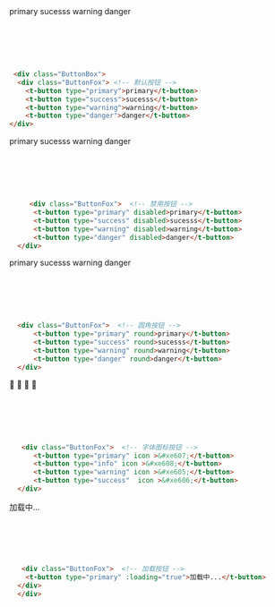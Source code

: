 
<script setup lang="ts">
import { ref } from 'vue'
</script>

  <div class="ButtonBox">
    <div class="ButtonFox"> <!-- 默认按钮 -->
      <t-button type="primary">primary</t-button>
      <t-button type="success">sucesss</t-button>
      <t-button type="warning">warning</t-button>
      <t-button type="danger">danger</t-button>
  </div>

  ``` html
   <div class="ButtonBox">
    <div class="ButtonFox"> <!-- 默认按钮 -->
      <t-button type="primary">primary</t-button>
      <t-button type="success">sucesss</t-button>
      <t-button type="warning">warning</t-button>
      <t-button type="danger">danger</t-button>
  </div>
```
  <div class="ButtonFox">  <!-- 禁用按钮 -->
      <t-button type="primary" disabled>primary</t-button>
      <t-button type="success" disabled>sucesss</t-button>
      <t-button type="warning" disabled>warning</t-button>
      <t-button type="danger" disabled>danger</t-button>
  </div>

``` html
     <div class="ButtonFox">  <!-- 禁用按钮 -->
      <t-button type="primary" disabled>primary</t-button>
      <t-button type="success" disabled>sucesss</t-button>
      <t-button type="warning" disabled>warning</t-button>
      <t-button type="danger" disabled>danger</t-button>
  </div>
```
  <div class="ButtonFox">  <!-- 圆角按钮 -->
      <t-button type="primary" round>primary</t-button>
      <t-button type="success" round>sucesss</t-button>
      <t-button type="warning" round>warning</t-button>
      <t-button type="danger" round>danger</t-button>
  </div>

``` html
  <div class="ButtonFox">  <!-- 圆角按钮 -->
      <t-button type="primary" round>primary</t-button>
      <t-button type="success" round>sucesss</t-button>
      <t-button type="warning" round>warning</t-button>
      <t-button type="danger" round>danger</t-button>
  </div>

```
  <div class="ButtonFox">  <!-- 字体图标按钮 -->
      <t-button type="primary" icon >&#xe607;</t-button>
      <t-button type="info" icon >&#xe608;</t-button>
      <t-button type="warning" icon >&#xe605;</t-button>
      <t-button type="success"  icon >&#xe606;</t-button>
  </div>

``` html
   <div class="ButtonFox">  <!-- 字体图标按钮 -->
      <t-button type="primary" icon >&#xe607;</t-button>
      <t-button type="info" icon >&#xe608;</t-button>
      <t-button type="warning" icon >&#xe605;</t-button>
      <t-button type="success"  icon >&#xe606;</t-button>
  </div>
```

  <div class="ButtonFox">  <!-- 加载按钮 -->
    <t-button type="primary" :loading="true">加载中...</t-button>
  </div>
  </div>

``` html
   <div class="ButtonFox">  <!-- 加载按钮 -->
    <t-button type="primary" :loading="true">加载中...</t-button>
  </div>
  </div>
```

<style scoped>
.read-the-docs {
  color: #888;
}
.ButtonFox {
  height: 100px;
}

</style>